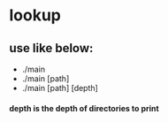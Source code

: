 # lookup

## use like below:

- ./main
- ./main [path]
- ./main [path] [depth]

#### depth is the depth of directories to print